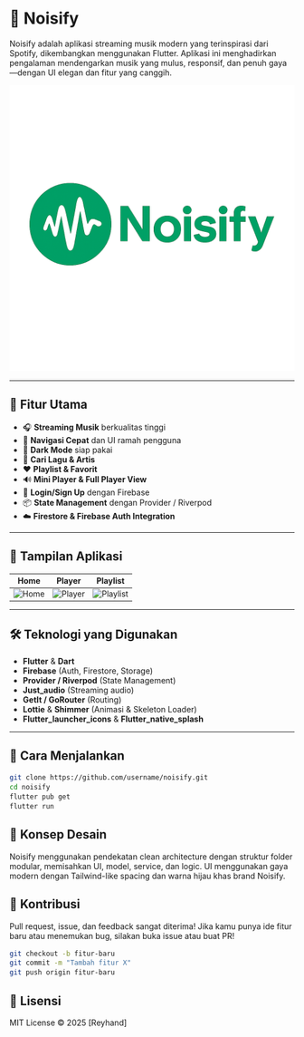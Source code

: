 # 🎵 Noisify

Noisify adalah aplikasi streaming musik modern yang terinspirasi dari Spotify, dikembangkan menggunakan Flutter. Aplikasi ini menghadirkan pengalaman mendengarkan musik yang mulus, responsif, dan penuh gaya—dengan UI elegan dan fitur yang canggih.

![Noisify Logo](assets/images/noisify_logo.png) 

---

## 🚀 Fitur Utama

- 🎧 **Streaming Musik** berkualitas tinggi
- 🧭 **Navigasi Cepat** dan UI ramah pengguna
- 🌙 **Dark Mode** siap pakai
- 🔎 **Cari Lagu & Artis**
- ❤️ **Playlist & Favorit**
- 🔊 **Mini Player & Full Player View**
- 🔐 **Login/Sign Up** dengan Firebase
- 📦 **State Management** dengan Provider / Riverpod
- ☁️ **Firestore & Firebase Auth Integration**

---

## 📱 Tampilan Aplikasi

| Home | Player | Playlist |
|------|--------|----------|
| ![Home](screenshots/home.png) | ![Player](screenshots/player.png) | ![Playlist](screenshots/playlist.png) |

---

## 🛠️ Teknologi yang Digunakan

- **Flutter** & **Dart**
- **Firebase** (Auth, Firestore, Storage)
- **Provider / Riverpod** (State Management)
- **Just_audio** (Streaming audio)
- **GetIt / GoRouter** (Routing)
- **Lottie** & **Shimmer** (Animasi & Skeleton Loader)
- **Flutter_launcher_icons** & **Flutter_native_splash**

---

## 🔧 Cara Menjalankan

```bash
git clone https://github.com/username/noisify.git
cd noisify
flutter pub get
flutter run
```

## 🧠 Konsep Desain

Noisify menggunakan pendekatan clean architecture dengan struktur folder modular, memisahkan UI, model, service, dan logic. UI menggunakan gaya modern dengan Tailwind-like spacing dan warna hijau khas brand Noisify.


## 🤝 Kontribusi

Pull request, issue, dan feedback sangat diterima! Jika kamu punya ide fitur baru atau menemukan bug, silakan buka issue atau buat PR!

```bash
git checkout -b fitur-baru
git commit -m "Tambah fitur X"
git push origin fitur-baru
```

## 📄 Lisensi
MIT License © 2025 [Reyhand]
